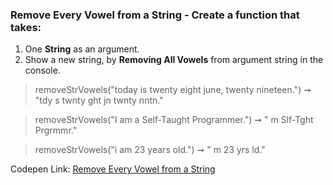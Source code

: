 ### Remove Every Vowel from a String - Create a function that takes: 

1. One **String** as an argument. 
1. Show a new string, by **Removing All Vowels** from argument string in the console.

> removeStrVowels("today is twenty eight june, twenty nineteen.") ➞ "tdy s twnty ght jn twnty nntn."

> removeStrVowels("I am a Self-Taught Programmer.") ➞ " m  Slf-Tght Prgrmmr."

> removeStrVowels("i am 23 years old.") ➞ " m 23 yrs ld."

Codepen Link: [Remove Every Vowel from a String](https://codepen.io/naveencoder/pen/wLyWXY?editors=0012)